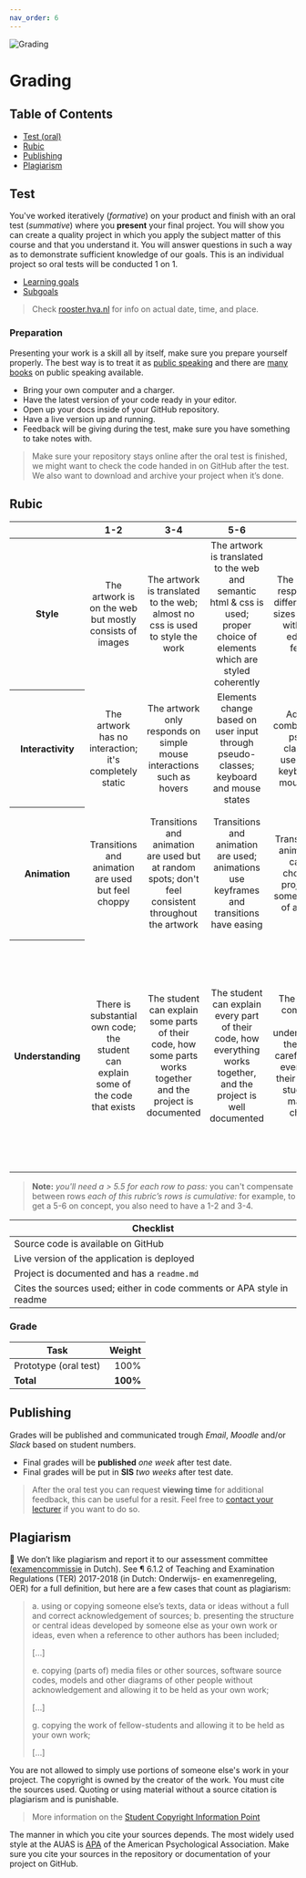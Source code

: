 ```yaml
---
nav_order: 6
---
```



![Grading][banner]

# Grading

## Table of Contents

*   [Test (oral)](#test)
*   [Rubic](#test)
*   [Publishing](#publishing)
*   [Plagiarism](#plagiarism)

## Test
You've worked iteratively (_formative_) on your product and finish with an oral test (_summative_) where you **present** your final project. You will show you can create a quality project in which you apply the subject matter of this course and that you understand it. You will answer questions in such a way as to demonstrate sufficient knowledge of our goals. This is an individual project so oral tests will be conducted 1 on 1.

* [Learning goals](/#goals)
* [Subgoals](/#goals)

> Check [rooster.hva.nl](https://rooster.hva.nl/) for info on actual date, time, and place.

### Preparation
Presenting your work is a skill all by itself, make sure you prepare yourself properly. The best way is to treat it as [public speaking](https://abookapart.com/products/demystifying-public-speaking) and there are [many books](https://be.noti.st/2018/recommended-books-for-public-speakers) on public speaking available.

* Bring your own computer and a charger.
* Have the latest version of your code ready in your editor.
* Open up your docs inside of your GitHub repository.
* Have a live version up and running.
* Feedback will be giving during the test, make sure you have something to take notes with.

> Make sure your repository stays online after the oral test is finished, we might want to check the code handed in on GitHub after the test. We also want to download and archive your project when it’s done.

## Rubic

<table>
  <thead>
    <tr>
      <th></th>
      <th><strong>1-2</strong></th>
      <th><strong>3-4</strong></th>
      <th><strong>5-6</strong></th>
      <th><strong>7-8</strong></th>
      <th><strong>9-10</strong></th>
    </tr>
  </thead>
  <tbody>
    <tr>
      <th align="center" scope="row"><strong>Style</strong></th>
      <td align="center">The artwork is on the web but mostly consists of images </td>
      <td align="center">The artwork is translated to the web; almost no css is used to style the work</td>
      <td align="center">The artwork is translated to the web and semantic html & css is used; proper choice of elements which are styled coherently</td>
      <td align="center">The artwork is responsive on different screen sizes and styled with cutting edge CSS features</td>
      <td align="center">🖼 <br> The artwork is enhanced with elements in the same visual style as the original work</td>
    </tr>
    <tr>
      <th align="center" scope="row">Interactivity</th>
      <td align="center">The artwork has no interaction; it's completely static</td>
      <td align="center">The artwork only responds on simple mouse interactions such as hovers</td>
      <td align="center">Elements change based on user input through pseudo-classes; keyboard and mouse states</td>
      <td align="center">Advanced combinations of pseudo-classes are used to style keyboard and mouse states</td>
      <td align="center">
        👨🏼‍💻<br>The artwork responds to events emitted from mouse or keyboard; clicking, dragging etc.
      </td>
    </tr>
    <tr>
      <th align="center" scope="row">Animation</th>
      <td align="center">Transitions and animation are used but feel choppy</td>
      <td align="center">Transitions and animation are used but at random spots; don't feel consistent throughout the artwork</td>
      <td align="center">Transitions and animation are used; animations use keyframes and transitions have easing</td>
      <td align="center">Transitions and animation are carefully chosen; the project uses some principles of animation</td>
      <td align="center">
        📈<br> The animation adds emotion to the artwork and all the principles of animation are applied; easing is tweaked to perfection
      </td>
    </tr>
    <tr>
      <th align="center" scope="row">Understanding</th>
      <td align="center">There is substantial own code; the student can explain some of the code that exists</td>
      <td align="center">The student can explain some parts of their code, how some parts works together and the project is documented</td>
      <td align="center">The student can explain every part of their code, how everything works together, and the project is well documented</td>
      <td align="center">The project is complex but still understandable; the student carefully chose every part of their stack; the student can make live changes</td>
      <td align="center">
        🤓<br>
        The student understands principles and a geeky conversation can be held about these principles, code and documentation read like a book; the project is structured logically and the student can talk about alternative tech solutions
      </td>
    </tr>
  </tbody>
</table>

> **Note:**
> _you'll need a > 5.5 for each row to pass:_  you can't compensate between rows
> _each of this rubric’s rows is cumulative:_ for example, to get a 5-6 on concept, you also need to have a 1-2 and 3-4.

| Checklist                                                                  |
| -------------------------------------------------------------------------- |
| Source code is available on GitHub                                         |
| Live version of the application is deployed                                |
| Project is documented and has a `readme.md`                                |
| Cites the sources used; either in code comments or APA style in readme     |


### Grade

| Task                                |   Weight |
| ----------------------------------  | -------: |
| Prototype (oral test)               |     100% |
| **Total**                           | **100%** |

## Publishing
Grades will be published and communicated trough _Email_, _Moodle_ and/or _Slack_ based on student numbers.

* Final grades will be **published** _one week_ after test date.
* Final grades will be put in **SIS** _two weeks_ after test date.

> After the oral test you can request **viewing time** for additional feedback, this can be useful for a resit. Feel free to [contact your lecturer](/readme#synopsis) if you want to do so.

## Plagiarism

💁  We don’t like plagiarism and report it to our assessment committee
([examencommissie](https://moodle.cmd.hva.nl/mod/page/view.php?id=1738) in Dutch). See ¶ 6.1.2 of Teaching and Examination
Regulations (TER) 2017-2018 (in Dutch: Onderwijs- en examenregeling, OER) for
a full definition, but here are a few cases that count as plagiarism:

> a. using or copying someone else’s texts, data or ideas without a full and
> correct acknowledgement of sources;
> b. presenting the structure or central ideas developed by someone else as
> your own work or ideas, even when a reference to other authors has been
> included;
>
> \[…]
>
> e. copying (parts of) media files or other sources, software source codes,
> models and other diagrams of other people without acknowledgement and
> allowing it to be held as your own work;
>
> \[…]
>
> g. copying the work of fellow-students and allowing it to be held as your
> own work;
>
> \[…]

You are not allowed to simply use portions of someone else's work in your project. The copyright is owned by the creator of the work. You must cite the sources used. Quoting or using material without a source citation is plagiarism and is punishable.

> More information on the [Student Copyright Information Point](https://www.amsterdamuas.com/library/services/copyright/students.html)

The manner in which you cite your sources depends. The most widely used style at the AUAS is [APA](https://www.amsterdamuas.com/library/services/acknowledging-sources/apa-style/apa-style.html) of the American Psychological Association. Make sure you cite your sources in the repository or documentation of your project on GitHub.

[banner]: https://cmda-minor-vid.github.io/web-animation-18-19/assets/banner-grading.svg
